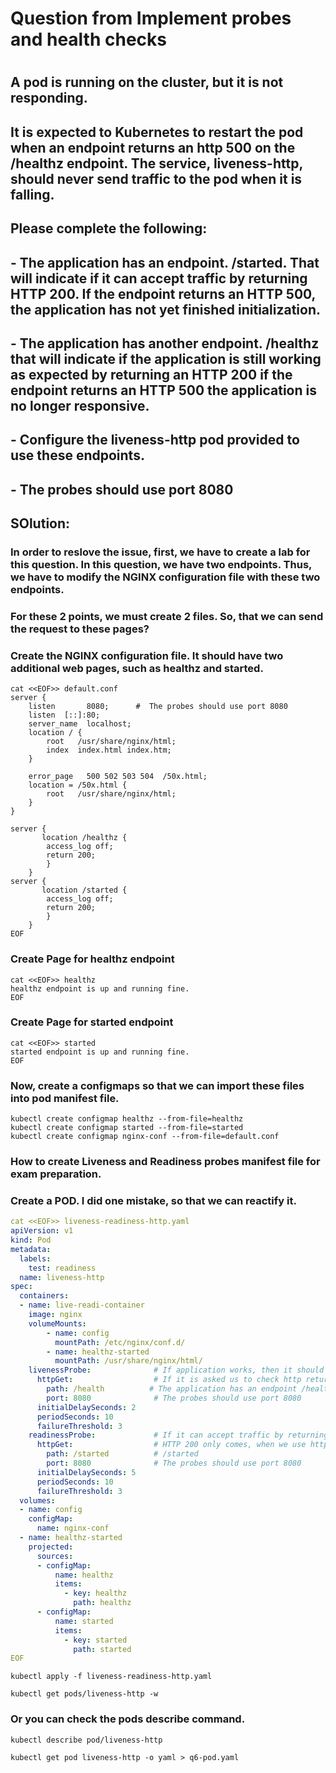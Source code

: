 # Question from Implement probes and health checks
#
## A pod is running on the cluster, but it is not responding.
## It is expected to Kubernetes to restart the pod when an endpoint returns an http 500 on the /healthz endpoint. The service, liveness-http, should never send traffic to the pod when it is falling. 
## Please complete the following:
## - The application has an endpoint. /started. That will indicate if it can accept traffic by returning HTTP 200. If the endpoint returns an HTTP 500, the application has not yet finished initialization.
## 
## - The application has another endpoint. /healthz that will indicate if the application is still working as expected by returning an HTTP 200 if the endpoint returns an HTTP 500 the application is no longer responsive.
## 
## - Configure the liveness-http pod provided to use these endpoints.
## - The probes should use port 8080
## SOlution:
###
### In order to reslove the issue, first, we have to create a lab for this question. In this question, we have two endpoints. Thus, we have to modify the NGINX configuration file with these two endpoints.
### For these 2 points, we must create 2 files. So, that we can send the request to these pages?




### Create the NGINX configuration file. It should have two additional web pages, such as healthz and started.
```
cat <<EOF>> default.conf 
server {
    listen       8080;      #  The probes should use port 8080
    listen  [::]:80;
    server_name  localhost;
    location / {
        root   /usr/share/nginx/html;
        index  index.html index.htm;
    }

    error_page   500 502 503 504  /50x.html;
    location = /50x.html {
        root   /usr/share/nginx/html;
    }
}

server { 
       location /healthz {
        access_log off;
        return 200;
		}
	}
server { 
       location /started {
        access_log off;
        return 200;
		}
	}
EOF
```

### Create Page for healthz endpoint

```
cat <<EOF>> healthz 
healthz endpoint is up and running fine.
EOF
```
### Create Page for started endpoint 
```
cat <<EOF>> started 
started endpoint is up and running fine.
EOF
```

### Now, create a configmaps so that we can import these files into pod manifest file.

```
kubectl create configmap healthz --from-file=healthz
kubectl create configmap started --from-file=started
kubectl create configmap nginx-conf --from-file=default.conf
```

### How to create Liveness and Readiness probes manifest file for exam preparation.
### Create a POD. I did one mistake, so that we can reactify it. 
```yaml
cat <<EOF>> liveness-readiness-http.yaml
apiVersion: v1
kind: Pod
metadata:
  labels:
    test: readiness
  name: liveness-http
spec:
  containers:
  - name: live-readi-container
    image: nginx
    volumeMounts:
        - name: config
          mountPath: /etc/nginx/conf.d/
        - name: healthz-started
          mountPath: /usr/share/nginx/html/
    livenessProbe:              # If application works, then it should return HTTP 200. If the endpoint returns an HTTP 500 the application is no longer responsive.
      httpGet:                  # If it is asked us to check http return code then we should use httpGet method.
        path: /health          # The application has an endpoint /healthz. 
        port: 8080              # The probes should use port 8080
      initialDelaySeconds: 2
      periodSeconds: 10
      failureThreshold: 3
    readinessProbe:             # If it can accept traffic by returning HTTP 200 
      httpGet:                  # HTTP 200 only comes, when we use httpGet method.
        path: /started          # /started 
        port: 8080              # The probes should use port 8080
      initialDelaySeconds: 5
      periodSeconds: 10
      failureThreshold: 3
  volumes:
  - name: config
    configMap:
      name: nginx-conf
  - name: healthz-started
    projected:
      sources:
      - configMap:
          name: healthz
          items:
            - key: healthz
              path: healthz
      - configMap:
          name: started
          items:
            - key: started
              path: started
EOF
```

```
kubectl apply -f liveness-readiness-http.yaml
```

```
kubectl get pods/liveness-http -w 
```

### Or  you can check the pods describe command.

```
kubectl describe pod/liveness-http
```
```
kubectl get pod liveness-http -o yaml > q6-pod.yaml
```

